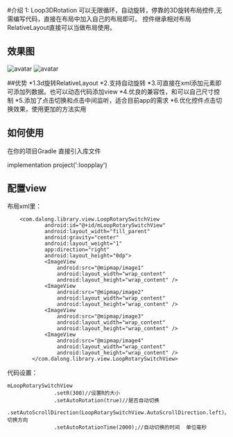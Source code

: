 #介绍
1: Loop3DRotation
    可以无限循环，自动旋转，停靠的3D旋转布局控件,无需编写代码，直接在布局中加入自己的布局即可。
    控件继承相对布局RelativeLayout直接可以当做布局使用。

## 效果图


![avatar](https://github.com/shenpeibao/Loop3DRotation-master/image/shot1)
![avatar](https://github.com/shenpeibao/Loop3DRotation-master/image/shot2)

##优势
    *1.3d旋转RelativeLayout 
    *2.支持自动旋转
    *3.可直接在xml添加元素即可添加列数据。也可以动态代码添加view
    *4.优良的兼容性，和可以自己尺寸控制
    *5.添加了点击切换和点击中间监听，适合目前app的需求
    *6.优化控件点击切换效果，使用更加的方法实用

## 如何使用


在你的项目Gradle 直接引入库文件


 implementation project(':loopplay')
 

 
## 配置view 

布局xml里：

        <com.dalong.library.view.LoopRotarySwitchView
                android:id="@+id/mLoopRotarySwitchView"
                android:layout_width="fill_parent"
                android:gravity="center"
                android:layout_weight="1"
                app:direction="right"
                android:layout_height="0dp">
                <ImageView
                    android:src="@mipmap/image1"
                    android:layout_width="wrap_content"
                    android:layout_height="wrap_content" />
                <ImageView
                    android:src="@mipmap/image2"
                    android:layout_width="wrap_content"
                    android:layout_height="wrap_content" />
                <ImageView
                    android:src="@mipmap/image3"
                    android:layout_width="wrap_content"
                    android:layout_height="wrap_content" />
                <ImageView
                    android:src="@mipmap/image4"
                    android:layout_width="wrap_content"
                    android:layout_height="wrap_content" />
            </com.dalong.library.view.LoopRotarySwitchView>
            
            
 代码设置：
 
    mLoopRotarySwitchView
                   .setR(300)//设置R的大小
                   .setAutoRotation(true)//是否自动切换
                   .setAutoScrollDirection(LoopRotarySwitchView.AutoScrollDirection.left)//切换方向
                   .setAutoRotationTime(2000);//自动切换的时间  单位毫秒 
 
 
 
